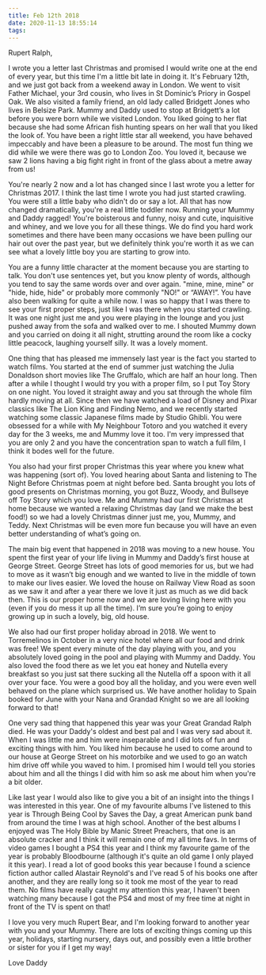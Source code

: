 ```yaml
---
title: Feb 12th 2018
date: 2020-11-13 18:55:14
tags:
---
```


Rupert Ralph,

I wrote you a letter last Christmas and promised I would write one at the end of every year, but this time I'm a little bit late in doing it. It's February 12th, and we just got back from a weekend away in London. We went to visit Father Michael, your 3rd cousin, who lives in St Dominic’s Priory in Gospel Oak. We also visited a family friend, an old lady called Bridgett Jones who lives in Belsize Park. Mummy and Daddy used to stop at Bridgett’s a lot before you were born while we visited London. You liked going to her flat because she had some African fish hunting spears on her wall that you liked the look of. You have been a right little star all weekend, you have behaved impeccably and have been a pleasure to be around. The most fun thing we did while we were there was go to London Zoo. You loved it, because we saw 2 lions having a big fight right in front of the glass about a metre away from us!

You're nearly 2 now and a lot has changed since I last wrote you a letter for Christmas 2017. I think the last time I wrote you had just started crawling. You were still a little baby who didn't do or say a lot. All that has now changed dramatically, you're a real little toddler now. Running your Mummy and Daddy ragged! You're boisterous and funny, noisy and cute, inquisitive and whiney, and we love you for all these things. We do find you hard work sometimes and there have been many occasions we have been pulling our hair out over the past year, but we definitely think you're worth it as we can see what a lovely little boy you are starting to grow into.

You are a funny little character at the moment because you are starting to talk. You don't use sentences yet, but you know plenty of words, although you tend to say the same words over and over again. "mine, mine, mine" or "hide, hide, hide" or probably more commonly "NO!" or “AWAY!”. You have also been walking for quite a while now. I was so happy that I was there to see your first proper steps, just like I was there when you started crawling. It was one night just me and you were playing in the lounge and you just pushed away from the sofa and walked over to me. I shouted Mummy down and you carried on doing it all night, strutting around the room like a cocky little peacock, laughing yourself silly. It was a lovely moment.

One thing that has pleased me immensely last year is the fact you started to watch films. You started at the end of summer just watching the Julia Donaldson short movies like The Gruffalo, which are half an hour long. Then after a while I thought I would try you with a proper film, so I put Toy Story on one night. You loved it straight away and you sat through the whole film hardly moving at all. Since then we have watched a load of Disney and Pixar classics like The Lion King and Finding Nemo, and we recently started watching some classic Japanese films made by Studio Ghibli. You were obsessed for a while with My Neighbour Totoro and you watched it every day for the 3 weeks, me and Mummy love it too. I'm very impressed that you are only 2 and you have the concentration span to watch a full film, I think it bodes well for the future.

You also had your first proper Christmas this year where you knew what was happening (sort of). You loved hearing about Santa and listening to The Night Before Christmas poem at night before bed. Santa brought you lots of good presents on Christmas morning, you got Buzz, Woody, and Bullseye off Toy Story which you love. Me and Mummy had our first Christmas at home because we wanted a relaxing Christmas day (and we make the best food!) so we had a lovely Christmas dinner just me, you, Mummy, and Teddy.  Next Christmas will be even more fun because you will have an even better understanding of what’s going on.

The main big event that happened in 2018 was moving to a new house. You spent the first year of your life living in Mummy and Daddy’s first house at George Street. George Street has lots of good memories for us, but we had to move as it wasn’t big enough and we wanted to live in the middle of town to make our lives easier. We loved the house on Railway View Road as soon as we saw it and after a year there we love it just as much as we did back then. This is our proper home now and we are loving living here with you (even if you do mess it up all the time). I’m sure you’re going to enjoy growing up in such a lovely, big, old house.

We also had our first proper holiday abroad in 2018. We went to Torremelinos in October in a very nice hotel where all our food and drink was free! We spent every minute of the day playing with you, and you absolutely loved going in the pool and playing with Mummy and Daddy. You also loved the food there as we let you eat honey and Nutella every breakfast so you just sat there sucking all the Nutella off a spoon with it all over your face. You were a good boy all the holiday, and you were even well behaved on the plane which surprised us. We have another holiday to Spain booked for June with your Nana and Grandad Knight so we are all looking forward to that!

One very sad thing that happened this year was your Great Grandad Ralph died. He was your Daddy's oldest and best pal and I was very sad about it. When I was little me and him were inseparable and I did lots of fun and exciting things with him. You liked him because he used to come around to our house at George Street on his motorbike and we used to go an watch him drive off while you waved to him. I promised him I would tell you stories about him and all the things I did with him so ask me about him when you're a bit older.

Like last year I would also like to give you a bit of an insight into the things I was interested in this year. One of my favourite albums I've listened to this year is Through Being Cool by Saves the Day, a great American punk band from around the time I was at high school. Another of the best albums I enjoyed was The Holy Bible by Manic Street Preachers, that one is an absolute cracker and I think it will remain one of my all time favs. In terms of video games I bought a PS4 this year and I think my favourite game of the year is probably Bloodbourne (although it's quite an old game I only played it this year). I read a lot of good books this year because I found a science fiction author called Alastair Reynold's and I've read 5 of his books one after another, and they are really long so it took me most of the year to read them. No films have really caught my attention this year, I haven't been watching many because I got the PS4 and most of my free time at night in front of the TV is spent on that!

I love you very much Rupert Bear, and I'm looking forward to another year with you and your Mummy. There are lots of exciting things coming up this year, holidays, starting nursery, days out, and possibly even a little brother or sister for you if I get my way!

Love Daddy
